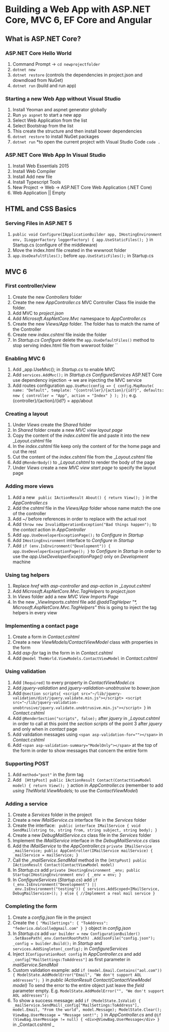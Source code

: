 Building a Web App with ASP.NET Core, MVC 6, EF Core and Angular
==================================================================

What is ASP.NET Core?
---------------------

### ASP.NET Core Hello World

1. Command Prompt -> `cd newprojectfolder`
2. `dotnet new`
3. `dotnet restore` (controls the dependencies in project.json and downdload from NuGet)
4. `dotnet run` (build and run app)

### Starting a new Web App without Visual Studio

1. Install Yeoman and aspnet generator globally
2. Run `yo aspnet` to start a new app
3. Select Web Application from the list
4. Select Bootstrap from the list
5. This create the structure and then install bower dependencies
6. `dotnet restore` to install NuGet packages
7. `dotnet run`
*to open the current project with Visual Studio Code `code .`

### ASP.NET Core Web App In Visual Studio

1. Install Web Essentials 2015
2. Install Web Compiler
3. Install Add new file
4. Install Typescript Tools
5. New Project -> Web -> ASP.NET Core Web Application (.NET Core)
6. Web Application || Empty

HTML and CSS Basics
---------------------

### Serving Files in ASP.NET 5
1. `public void Configure(IApplicationBuilder app, IHostingEnvironment env, ILoggerFactory loggerFactory)
{
    app.UseStaticFiles();
}` in Startup.cs (configure of the middleware)
2. Move the index.html file created in the wwwroot folder
3. `app.UseDeafultFiles();` before `app.UseStaticFiles();` in Startup.cs

MVC 6
-----

### First controller/view
1.  Create the new _Controllers_ folder
2.  Create the new _AppController.cs_ MVC Controller Class file inside the folder.
3.  Add MVC to _project.json_
4.  Add _Microsoft.AspNetCore.Mvc_ namespace to _AppController.cs_
5.  Create the new _Views/App_ folder. The folder has to match the name of the Controller
6.  Create new _index.cshtml_ file inside the folder
7.  In _Startup.cs_ _Configure_ delete the `app.UseDefaultFiles()` method to stop serving index.html file from wwwroot folder
``
### Enabling MVC 6
1.  Add _app.UseMvc(); in _Startup.cs_ to enable MVC
2.  Add `services.AddMvc();` in _Startup.cs_ _ConfigureServices_ ASP.NET Core use dependency injection -> we are injecting the MVC service
3.  Add routes configuration `app.UseMvc(config =>
                                          {
                                              config.MapRoute(
                                                  name: "Default",
                                                  template: "{controller}/{action}/{id?}",
                                                  defaults: new { controller = "App", action = "Index" }
                                              );
                                          });` e.g. {controller}/{action}/{id?} = app/about
                                                                      
### Creating a layout
1.  Under _Views_ create the _Shared_ folder
2.  In _Shared_ folder create a new _MVC view layout page_
3.  Copy the content of the _index.cshtml_ file and paste it into the new __Layout.cshtml_ file
4.  In the _index.cshtml_ file keep only the content of for the home page and cut the rest
5.  Cut the content of the _index.cshtml_ file from the __Layout.cshtml_ file
6.  Add `@RenderBody()` to __Layout.cshtml_ to render the body of the page
7.  Under _Views_ create a new _MVC view start page_ to specify the layout page

### Adding more views
1.  Add a new ` public IActionResult About()
                       {
                           return View();
                       }` in the _AppController.cs_
2. Add the _cshtml_ file in the _Views/App_ folder whose name match the one of the controller
3. Add _~/_ before references in order to replace with the actual root
4. Add `throw new InvalidOperationException("Bad things happen");` to the _contact_ action in _AppController_
5. Add `app.UseDeveloperExceptionPage();` to _Configure_ in _Startup_
6. Add `IHostingEnvironment` interface to _Configure_ in _Startup_
7. Add `if (env.IsEnvironment("Development"))
                    {
                        app.UseDeveloperExceptionPage();
                    }` to _Configure_ in _Startup_ in order to use the _app.UseDeveloperExceptionPage()_ only on _Development_ machine
                    
### Using tag helpers
1.  Replace _href_ with _asp-controller_ and _asp-action_ in __Layout.cshtml_
2.  Add _Microsoft.AspNetCore.Mvc.TagHelpers_ to _project.json_
3.  In _Views_ folder add a new _MVC View Imports Page_
4.  In the new __ViewImports.cshtml_ file add _@addTagHelper "*, Microsoft.AspNetCore.Mvc.TagHelpers"_ this is going to inject the tag helpers in every view

### Implementing a contact page
1.  Create a form in _Contact.cshtml_
2.  Create a new _ViewModels/ContactViewModel_ class with properties in the form
3.  Add _asp-for_ tag in the form in in _Contact.cshtml_
4.  Add `@model TheWorld.ViewModels.ContactViewModel` in _Contact.cshtml_

### Using validation
1.  Add `[Required]` to every property in _ContactViewModel.cs_
2.  Add _jquery-validation_ and _jquery-validation-unobtrusive_ to _bower.json_
3.  Add `@section scripts{
         <script src="~/lib/jquery-validation/dist/jquery.validate.min.js"></script>
         <script src="~/lib/jquery-validation-unobtrusive/jquery.validate.unobtrusive.min.js"></script>
         }` in _Contact.cshtml_
4.  Add `@RenderSection("scripts", false);` after _jquery_ in __Layout.cshtml_ in order to call at this point the _section scripts_ of the point 3 after _jquery_ and only when in _contact_ page
5.  Add validation messages using `<span asp-validation-for=""></span>` in _Contact.cshtml_
6.  Add `<span asp-validation-summary="ModelOnly"></span>` at the top of the form in order to show messages that concern the entire form

### Supporting POST
1.  Add `method="post"` in the _form_ tag
2.  Add ` [HttpPost]
                 public IActionResult Contact(ContactViewModel model)
                 {
                     return View();
                 }` action in _AppController.cs_ (remember to add _using TheWorld.ViewModels;_ to use the _ContactViewModel_)
                 
### Adding a service
1.  Create a _Services_ folder in the project 
2.  Create a new _IMailService.cs_ interface file in the _Services_ folder
3.  Create the interface: ` public interface IMailService
         {
             void SendMail(string to, string from, string subject, string body);
         }`
4.  Create a new _DebugMailService.cs_ class file in the _Services_ folder
5.  Implement the _IMailService_ interface in the _DebugMailService.cs_ class
6.  Add the _IMailService_ to the _AppController.cs_ `private IMailService _mailService;
                                                              public AppController(IMailService mailService)
                                                              {
                                                                  _mailService = mailService;
                                                              }`
7.  Call the __mailService.SendMail_ method in the `[HttpPost]
                                                                     public IActionResult Contact(ContactViewModel model)`
8.  In _Startup.cs_ add `private IHostingEnvironment _env;
                                 public Startup(IHostingEnvironment env)
                                 {
                                     _env = env;
                                 }`
9.  In _ConfigureServices_ (_Startup.cs_) add `if (_env.IsEnvironment("Development") || _env.IsEnvironment("testing"))
                                                           {
                                                               services.AddScoped<IMailService, DebugMailService>();
                                                           }
                                                           else {
                                                               //Implement a real mail service
                                                           }`
 
### Completing the form
1.  Create a _config.json_ file in the project 
2.  Create the `{
                  "MailSettings": {
                    "ToAddress":  "federico.dalcolle@gmail.com"
                  }
                }` object in _config.json_
3.  In _Startup.cs_ add `var builder = new ConfigurationBuilder()
                .SetBasePath(_env.ContentRootPath)
                .AddJsonFile("config.json");
_config = builder.Build();` in _Startup_ and `services.AddSingleton(_config);` in _ConfigureServices_
4.  Inject `IConfigurationRoot config` in _AppController.cs_ and add `_config["MailSettings:ToAddress"]` as first parameter in _mailService.SendMail_
5.  Custom validation example: add `if (model.Email.Contains("aol.com")) {
                                                    ModelState.AddModelError("Email", "We don't support AOL addresses");
                                                }` in _public IActionResult Contact(ContactViewModel model)_ To send the error to the entire object just leave the _field_ parameter empty. E.g. `ModelState.AddModelError("", "We don't support AOL addresses");`
6.  To show a success message: add `if (ModelState.IsValid)
                                                {
                                                    _mailService.SendMail(_config["MailSettings:ToAddress"], model.Email, "From the world", model.Message);
                                                    ModelState.Clear();
                                                    ViewBag.UserMessage = "Message sent!";
                                                }` in _AppController.cs_ and `@if (ViewBag.UserMessage != null)
                                                                                  {
                                                                                      <div>@ViewBag.UserMessage</div>
                                                                                  }` in _Contact.cshtml
_
                                          

                 



 

